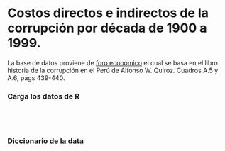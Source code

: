 # Costos directos e indirectos de la corrupción por década de 1900 a 1999.

La base de datos proviene de [foro económico](https://focoeconomico.org/2019/02/01/historia-de-la-corrupcion-en-el-peru-2013-por-alfonso-w-quiroz-breve-resena-y-comentario/) el cual se basa en el libro historia de la corrupción en el Perú de Alfonso W. Quiroz. Cuadros A.5 y A.6, pags 439-440.




### Carga los datos de R

```{r}




```

### Diccionario de la data
